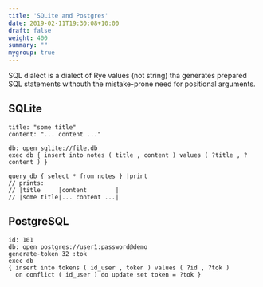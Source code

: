 ```yaml
---
title: 'SQLite and Postgres' 
date: 2019-02-11T19:30:08+10:00
draft: false
weight: 400
summary: ""
mygroup: true
---
```


SQL dialect is a dialect of Rye values (not string) tha generates prepared SQL
statements withouth the mistake-prone need for positional arguments.

## SQLite

```rye
title: "some title"
content: "... content ..."

db: open sqlite://file.db
exec db { insert into notes ( title , content ) values ( ?title , ?content ) }

query db { select * from notes } |print
// prints:
// |title     |content        |
// |some title|... content ...|
```

## PostgreSQL

```rye
id: 101
db: open postgres://user1:password@demo
generate-token 32 :tok
exec db
{ insert into tokens ( id_user , token ) values ( ?id , ?tok )
  on conflict ( id_user ) do update set token = ?tok }
```
